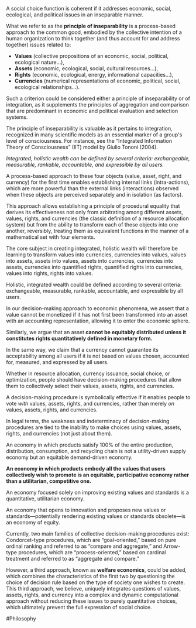 A social choice function is coherent if it addresses economic, social, ecological, and political issues in an inseparable manner.

What we refer to as the **principle of inseparability** is a process-based approach to the common good, embodied by the collective intention of a human organization to think together (and thus account for and address together) issues related to:

- **Values** (collective propositions of an economic, social, political, ecological nature…),
- **Assets** (economic, ecological, social, cultural resources…),
- **Rights** (economic, ecological, energy, informational capacities…),
- **Currencies** (numerical representations of economic, political, social, ecological relationships…).

Such a criterion could be considered either a principle of inseparability or of integration, as it supplements the principles of aggregation and comparison that are predominant in economic and political evaluation and selection systems.

The principle of inseparability is valuable as it pertains to integration, recognized in many scientific models as an essential marker of a group's level of consciousness. For instance, see the “Integrated Information Theory of Consciousness” (IIT) model by Giulio Tononi (2004).

*Integrated, holistic wealth can be defined by several criteria: exchangeable, measurable, rankable, accountable, and expressible by all users.*

A process-based approach to these four objects (value, asset, right, and currency) for the first time enables establishing internal links (intra-actions), which are more powerful than the external links (interactions) observed when these objects are perceived separately and in isolation (as factors).

This approach allows establishing a principle of procedural equality that derives its effectiveness not only from arbitrating among different assets, values, rights, and currencies (the classic definition of a resource allocation system) but from the ability to transform each of these objects into one another, reversibly, treating them as equivalent functions in the manner of a mathematical set with four elements.

The core subject in creating integrated, holistic wealth will therefore be learning to transform values into currencies, currencies into values, values into assets, assets into values, assets into currencies, currencies into assets, currencies into quantified rights, quantified rights into currencies, values into rights, rights into values.

Holistic, integrated wealth could be defined according to several criteria: exchangeable, measurable, rankable, accountable, and expressible by all users.

In our decision-making approach to economic phenomena, we assert that a value cannot be monetized if it has not first been transformed into an asset with an accounting representation, allowing it to enter the economic sphere.

Similarly, we argue that an asset **cannot be equitably distributed unless it constitutes rights quantitatively defined in monetary form.**

In the same way, we claim that a currency cannot guarantee its acceptability among all users if it is not based on values chosen, accounted for, measured, and expressed by all users.

Whether in resource allocation, currency issuance, social choice, or optimization, people should have decision-making procedures that allow them to collectively select their values, assets, rights, and currencies.

A decision-making procedure is symbolically effective if it enables people to vote *with* values, assets, rights, and currencies, rather than merely *on* values, assets, rights, and currencies.

In legal terms, the weakness and indeterminacy of decision-making procedures are tied to the inability to make choices using values, assets, rights, and currencies (not just about them).

An economy in which products satisfy 100% of the entire production, distribution, consumption, and recycling chain is not a utility-driven supply economy but an equitable demand-driven economy.

**An economy in which products embody all the values that users collectively wish to promote is an equitable, participative economy rather than a utilitarian, competitive one.**

An economy focused solely on improving existing values and standards is a quantitative, utilitarian economy.

An economy that opens to innovation and proposes new values or standards—potentially rendering existing values or standards obsolete—is an economy of equity.

Currently, two main families of collective decision-making procedures exist: Condorcet-type procedures, which are “goal-oriented,” based on pure ordinal ranking and referred to as “compare and aggregate,” and Arrow-type procedures, which are “process-oriented,” based on cardinal treatment and referred to as “aggregate and compare.”

However, a third approach, known as **welfare economics**, could be added, which combines the characteristics of the first two by questioning the choice of decision rule based on the type of society one wishes to create. This third approach, we believe, uniquely integrates questions of values, assets, rights, and currency into a complex and dynamic computational approach without reducing these issues to purely quantitative choices, which ultimately prevent the full expression of social choice.

#Philosophy